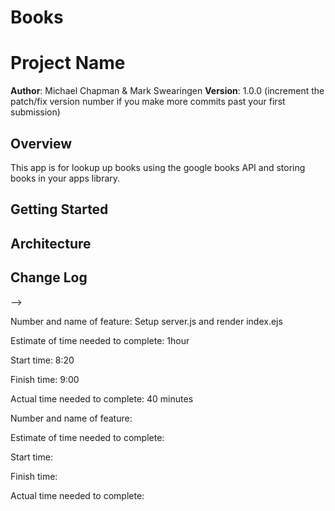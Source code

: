 # Books
# Project Name

**Author**: Michael Chapman & Mark Swearingen
**Version**: 1.0.0 (increment the patch/fix version number if you make more commits past your first submission)

## Overview
This app is for lookup up books using the google books API and storing books in your apps library.

## Getting Started
<!-- What are the steps that a user must take in order to build this app on their own machine and get it running? -->

## Architecture
<!-- Provide a detailed description of the application design. What technologies (languages, libraries, etc) you're using, and any other relevant design information. -->

## Change Log
<!-- Use this area to document the iterative changes made to your application as each feature is successfully implemented. Use time stamps. Here's an examples:

01-01-2001 4:59pm - Application now has a fully-functional express server, with GET and POST routes for the book resource.

## Credits and Collaborations
<!-- Give credit (and a link) to other people or resources that helped you build this application. -->
-->

Number and name of feature: Setup server.js and render index.ejs

Estimate of time needed to complete: 1hour

Start time: 8:20

Finish time: 9:00

Actual time needed to complete: 40 minutes

Number and name of feature: 

Estimate of time needed to complete: 

Start time: 

Finish time: 

Actual time needed to complete: 
